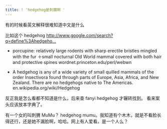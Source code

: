 ```yaml
---
title: ! 'hedgehog是刺猬啊 '
---
```


<p>有的时候看英文解释很难知道中文是什么</p>

<p>比如这个 hedgehog <a href="http://www.google.com/search?q=define%3Ahedgehog">http://www.google.com/search?q=define%3Ahedgeho...</a></p>

<ul>
<li><p>porcupine: relatively large rodents with sharp erectile bristles mingled with the fur
＋small nocturnal Old World mammal covered with both hair and protective spines
wordnet.princeton.edu/perl/webwn</p></li>
<li><p>A hedgehog is any of a wide variety of small quilled mammals of the order Insectivora found through parts of Europe, Asia, Africa, and New Zealand. There are no hedgehogs native to The Americas.
en.wikipedia.org/wiki/Hedgehog</p></li>
</ul>

<p>反正我是怎么看都不知道是什么，后来查 fanyi hedgehog 才辗转找到。
看来案头应该放本字典了。</p>

<p>有一个女的叫刺猬 MuMu？ hedgehog mumu。我知道有个木木，就是不看脸长得还行，还是她不漏脸啊，哈哈。网上有人爱看。是一个人么？</p>
